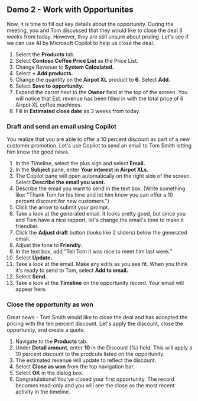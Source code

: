 ## Demo 2 - Work with Opportunites

Now, it is time to fill out key details about the opportunity. During the meeting, you and Tom discussed that they would like to close the deal 3 weeks from today. However, they are still unsure about pricing. Let's see if we can use AI by Microsoft Copilot to help us close the deal.

1. Select the **Products** tab.
2. Select **Contoso Coffee Price List** as the Price List.
3. Change Revenue to **System Calculated.**
4. Select **+ Add products.**
5. Change the quantity on the **Airpot XL** product to **6.** Select **Add.**
6. Select **Save to opportunity.**
7. Expand the carrot next to the **Owner** field at the top of the screen. You will notice that Est. revenue has been filled in with the total price of 6 Airpot XL coffee machines.
8. Fill in **Estimated close date** as 3 weeks from today.

### Draft and send an email using Copilot

You realize that you are able to offer a 10 percent discount as part of a new customer promotion. Let's use Copilot to send an email to Tom Smith letting him know the good news.

1. In the Timeline, select the plus sign and select **Email.**
2. In the **Subject** pane, enter **Your interest in Airpot XLs**.
3. The Copilot pane will open automatically on the right side of the screen. Select **Describe the email you want.**
4. Describe the email you want to send in the text box. (Write something like: "Thank Tom for his time and let him know you can offer a 10 percent discount for new customers.")
5. Click the arrow to submit your prompt.
6. Take a look at the generated email. It looks pretty good, but since you and Tom have a nice rapport, let's change the email's tone to make it friendlier.
7. Click the **Adjust draft** button (looks like 2 sliders) below the generated email.
8. Adjust the tone to **Friendly.**
9. In the text box, add "Tell Tom it was nice to meet him last week."
10. Select **Update.**
11. Take a look at the email. Make any edits as you see fit. When you think it's ready to send to Tom, select **Add to email.**
12. Select **Send.**
13. Take a look at the **Timeline** on the opportunity record. Your email will appear here.

### Close the opportunity as won

Great news - Tom Smith would like to close the deal and has accepted the pricing with the ten percent discount. Let's apply the discount, close the opportunity, and create a quote.

1. Navigate to the **Products** tab.
2. Under **Detail amount**, enter **10** in the Discount (%) field. This will apply a 10 percent discount to the prodcuts listed on the opportunity.
3. The estimated revenue will update to reflect the discount.
4. Select **Close as won** from the top navigation bar.
5. Select **OK** in the dialog box.
6. Congratulations! You've closed your first opportunity. The record becomes read-only and you will see the close as the most recent activity in the timeline.


